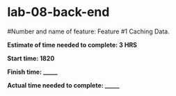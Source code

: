 # lab-08-back-end

#Number and name of feature: Feature #1 Caching Data.

**Estimate of time needed to complete: 3 HRS**

**Start time: 1820**

**Finish time: _____**

**Actual time needed to complete: _____**